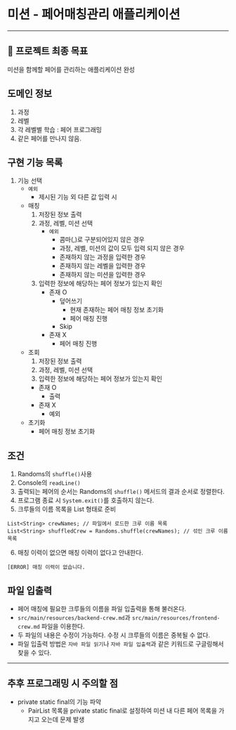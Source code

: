 # 미션 - 페어매칭관리 애플리케이션

---
## 🎯 프로젝트 최종 목표  
미션을 함께할 페어를 관리하는 애플리케이션 완성

## 도메인 정보  
1. 과정 
2. 레벨
3. 각 레벨별 학습 : 페어 프로그래밍
4. 같은 페어를 만나지 않음.

## 구현 기능 목록
1. 기능 선택
   - `예외`
     - 제시된 기능 외 다른 값 입력 시
   - 매칭 
     1. 저장된 정보 출력
     2. 과정, 레벨, 미션 선택
        - `예외`
          - 콤마(,)로 구분되어있지 않은 경우
          - 과정, 레벨, 미션의 값이 모두 입력 되지 않은 경우
          - 존재하지 않는 과정을 입력한 경우
          - 존재하지 않는 레벨을 입력한 경우
          - 존재하지 않는 미션을 입력한 경우
     3. 입력한 정보에 해당하는 페어 정보가 있는지 확인
        - 존재 O
          - 덮어쓰기
            - 현재 존재하는 페어 매칭 정보 초기화
            - 페어 매칭 진행
          - Skip
        - 존재 X
          - 페어 매칭 진행
   - 조회
     1. 저장된 정보 출력
     2. 과정, 레벨, 미션 선택
     3. 입력한 정보에 해당하는 페어 정보가 있는지 확인
       - 존재 O
         - 출력
       - 존재 X
         - 예외
   - 초기화
     - 페어 매칭 정보 초기화

## 조건
1. Randoms의 `shuffle()`사용
2. Console의 `readLine()`
3. 출력되는 페어의 순서는 Randoms의 `shuffle()` 메서드의 결과 순서로 정렬한다.
4. 프로그램 종료 시 `System.exit()`를 호출하지 않는다.
5. 크루들의 이름 목록을 List<String> 형태로 준비
```
List<String> crewNames; // 파일에서 로드한 크루 이름 목록
List<String> shuffledCrew = Randoms.shuffle(crewNames); // 섞인 크루 이름 목록
```
6. 매칭 이력이 없으면 매칭 이력이 없다고 안내한다.
```
[ERROR] 매칭 이력이 없습니다.
```

## 파일 입출력
- 페어 매칭에 필요한 크루들의 이름을 파일 입출력을 통해 불러온다.
- `src/main/resources/backend-crew.md`과 `src/main/resources/frontend-crew.md` 파일을 이용한다.
- 두 파일의 내용은 수정이 가능하다. 수정 시 크루들의 이름은 중복될 수 없다.
- 파일 입출력 방법은 `자바 파일 읽기`나 `자바 파일 입출력`과 같은 키워드로 구글링해서 찾을 수 있다.

---

## 추후 프로그래밍 시 주의할 점
- private static final의 기능 파악
  -  PairList 목록을 private static final로 설정하여 미션 내 다른 페어 목록을 가지고 오는데 문제 발생 
